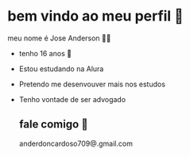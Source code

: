 # bem vindo ao meu perfil 💠

meu nome é Jose Anderson
🖤💚

- tenho 16 anos 🎂
- Estou estudando na Alura
- Pretendo me desenvouver mais nos estudos
- Tenho vontade de ser advogado

  ## fale comigo 📧
  anderdoncardoso709@.gmail.com
